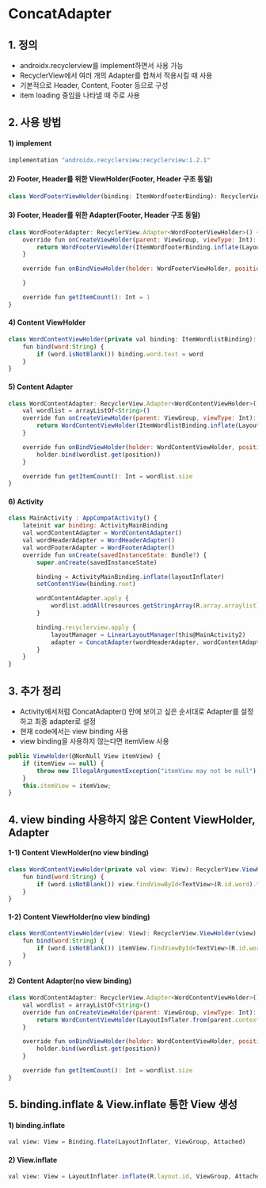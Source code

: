 # ConcatAdapter
## 1. 정의
- androidx.recyclerview를 implement하면서 사용 가능
- RecyclerView에서 여러 개의 Adapter를 합쳐서 적용시킬 때 사용
- 기본적으로 Header, Content, Footer 등으로 구성
- item loading 중임을 나타낼 때 주로 사용
## 2. 사용 방법
#### 1) implement
```javascript
implementation "androidx.recyclerview:recyclerview:1.2.1"
```
#### 2) Footer, Header를 위한 ViewHolder(Footer, Header 구조 동일)
```javascript
class WordFooterViewHolder(binding: ItemWordfooterBinding): RecyclerView.ViewHolder(binding.root) 
```
#### 3) Footer, Header를 위한 Adapter(Footer, Header 구조 동일)
```javascript
class WordFooterAdapter: RecyclerView.Adapter<WordFooterViewHolder>() {
    override fun onCreateViewHolder(parent: ViewGroup, viewType: Int): WordFooterViewHolder {
        return WordFooterViewHolder(ItemWordfooterBinding.inflate(LayoutInflater.from(parent.context), parent, false))
    }

    override fun onBindViewHolder(holder: WordFooterViewHolder, position: Int) {

    }

    override fun getItemCount(): Int = 1
}
```
#### 4) Content ViewHolder
```javascript
class WordContentViewHolder(private val binding: ItemWordlistBinding): RecyclerView.ViewHolder(binding.root) {
    fun bind(word:String) {
        if (word.isNotBlank()) binding.word.text = word
    }
}
```
#### 5) Content Adapter
```javascript
class WordContentAdapter: RecyclerView.Adapter<WordContentViewHolder>() {
    val wordlist = arrayListOf<String>()
    override fun onCreateViewHolder(parent: ViewGroup, viewType: Int): WordContentViewHolder {
        return WordContentViewHolder(ItemWordlistBinding.inflate(LayoutInflater.from(parent.context), parent, false))
    }

    override fun onBindViewHolder(holder: WordContentViewHolder, position: Int) {
        holder.bind(wordlist.get(position))
    }

    override fun getItemCount(): Int = wordlist.size
}
```
#### 6) Activity
```javascript
class MainActivity : AppCompatActivity() {
    lateinit var binding: ActivityMainBinding
    val wordContentAdapter = WordContentAdapter()
    val wordHeaderAdapter = WordHeaderAdapter()
    val wordFooterAdapter = WordFooterAdapter()
    override fun onCreate(savedInstanceState: Bundle?) {
        super.onCreate(savedInstanceState)

        binding = ActivityMainBinding.inflate(layoutInflater)
        setContentView(binding.root)

        wordContentAdapter.apply {
            wordlist.addAll(resources.getStringArray(R.array.arraylist))
        }

        binding.recyclerview.apply {
            layoutManager = LinearLayoutManager(this@MainActivity2)
            adapter = ConcatAdapter(wordHeaderAdapter, wordContentAdapter, wordFooterAdapter)
        }
    }
}
```
## 3. 추가 정리
- Activity에서처럼 ConcatAdapter() 안에 보이고 싶은 순서대로 Adapter를 설정하고 최종 adapter로 설정
- 현재 code에서는 view binding 사용
- view binding을 사용하지 않는다면 itemView 사용
```javascript
public ViewHolder(@NonNull View itemView) {
    if (itemView == null) {
        throw new IllegalArgumentException("itemView may not be null");
    }
    this.itemView = itemView;
}
```
## 4. view binding 사용하지 않은 Content ViewHolder, Adapter
#### 1-1) Content ViewHolder(no view binding)
```javascript
class WordContentViewHolder(private val view: View): RecyclerView.ViewHolder(view) {
    fun bind(word:String) {
        if (word.isNotBlank()) view.findViewById<TextView>(R.id.word).text = word
    }
}
```
#### 1-2) Content ViewHolder(no view binding)
```javascript
class WordContentViewHolder(view: View): RecyclerView.ViewHolder(view) {
    fun bind(word:String) {
        if (word.isNotBlank()) itemView.findViewById<TextView>(R.id.word).text = word
    }
}
```
#### 2) Content Adapter(no view binding)
```javascript
class WordContentAdapter: RecyclerView.Adapter<WordContentViewHolder>() {
    val wordlist = arrayListOf<String>()
    override fun onCreateViewHolder(parent: ViewGroup, viewType: Int): WordContentViewHolder {
        return WordContentViewHolder(LayoutInflater.from(parent.context).inflate(R.layout.item_wordlist, parent, false))
    }

    override fun onBindViewHolder(holder: WordContentViewHolder, position: Int) {
        holder.bind(wordlist.get(position))
    }

    override fun getItemCount(): Int = wordlist.size
}
```
## 5. binding.inflate & View.inflate 통한 View 생성
#### 1) binding.inflate
```javascript
val view: View = Binding.flate(LayoutInflater, ViewGroup, Attached)
```
#### 2) View.inflate
```javascript
val view: View = LayoutInflater.inflate(R.layout.id, ViewGroup, Attached)
